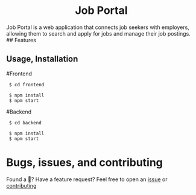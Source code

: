 <h1 align="center"><strong>Job Portal</strong></h1>
 Job Portal is a web application that connects job seekers with employers, allowing them to search and apply for jobs and manage their job postings.
## Features

## Usage, Installation
  #Frontend
  ```
   $ cd frontend
  ```
  ```
   $ npm install
   $ npm start
  ```

  #Backend
  ```
   $ cd backend
  ```
  ```
   $ npm install
   $ npm start
  ```
  
# Bugs, issues, and contributing

Found a 🐛? Have a feature request? Feel free to open an [issue](https://github.com/Nhat-Kha/jobportal/issues) or [contributing](https://github.com/Nhat-Kha/jobportal)
